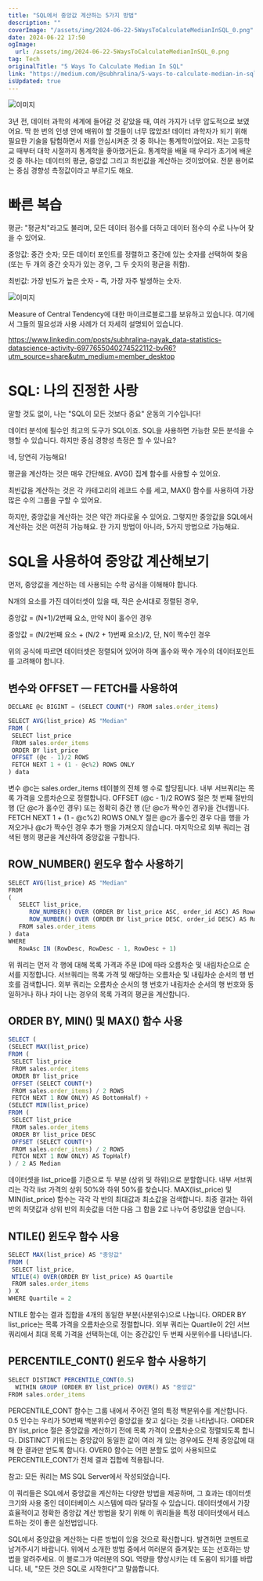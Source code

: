 ```yaml
---
title: "SQL에서 중앙값 계산하는 5가지 방법"
description: ""
coverImage: "/assets/img/2024-06-22-5WaysToCalculateMedianInSQL_0.png"
date: 2024-06-22 17:50
ogImage:
  url: /assets/img/2024-06-22-5WaysToCalculateMedianInSQL_0.png
tag: Tech
originalTitle: "5 Ways To Calculate Median In SQL"
link: "https://medium.com/@subhralina/5-ways-to-calculate-median-in-sql-cffba38aa945"
isUpdated: true
---
```


![이미지](/assets/img/2024-06-22-5WaysToCalculateMedianInSQL_0.png)

3년 전, 데이터 과학의 세계에 들어갈 것 같았을 때, 여러 가지가 너무 압도적으로 보였어요. 딱 한 번의 인생 안에 배워야 할 것들이 너무 많았죠! 데이터 과학자가 되기 위해 필요한 기술을 탐험하면서 저를 안심시켜준 것 중 하나는 통계학이었어요. 저는 고등학교 때부터 대학 시절까지 통계학을 좋아했거든요. 통계학을 배울 때 우리가 초기에 배운 것 중 하나는 데이터의 평균, 중앙값 그리고 최빈값을 계산하는 것이었어요. 전문 용어로는 중심 경향성 측정값이라고 부르기도 해요.

# 빠른 복습

평균: "평균치"라고도 불리며, 모든 데이터 점수를 더하고 데이터 점수의 수로 나누어 찾을 수 있어요.

<!-- cozy-coder - 수평 -->

<ins class="adsbygoogle"
     style="display:block"
     data-ad-client="ca-pub-4877378276818686"
     data-ad-slot="1107185301"
     data-ad-format="auto"
     data-full-width-responsive="true"></ins>

<script>
     (adsbygoogle = window.adsbygoogle || []).push({});
</script>

중앙값: 중간 숫자; 모든 데이터 포인트를 정렬하고 중간에 있는 숫자를 선택하여 찾음 (또는 두 개의 중간 숫자가 있는 경우, 그 두 숫자의 평균을 취함).

최빈값: 가장 빈도가 높은 숫자 - 즉, 가장 자주 발생하는 숫자.

![이미지](/assets/img/2024-06-22-5WaysToCalculateMedianInSQL_1.png)

Measure of Central Tendency에 대한 마이크로블로그를 보유하고 있습니다. 여기에서 그들의 필요성과 사용 사례가 더 자세히 설명되어 있습니다.

<!-- cozy-coder - 수평 -->

<ins class="adsbygoogle"
     style="display:block"
     data-ad-client="ca-pub-4877378276818686"
     data-ad-slot="1107185301"
     data-ad-format="auto"
     data-full-width-responsive="true"></ins>

<script>
     (adsbygoogle = window.adsbygoogle || []).push({});
</script>

https://www.linkedin.com/posts/subhralina-nayak_data-statistics-datascience-activity-6977655040274522112-bvR6?utm_source=share&utm_medium=member_desktop

# SQL: 나의 진정한 사랑

말할 것도 없이, 나는 "SQL이 모든 것보다 중요" 운동의 기수입니다!

데이터 분석에 필수인 최고의 도구가 SQL이죠. SQL을 사용하면 가능한 모든 분석을 수행할 수 있습니다. 하지만 중심 경향성 측정은 할 수 있나요?

<!-- cozy-coder - 수평 -->

<ins class="adsbygoogle"
     style="display:block"
     data-ad-client="ca-pub-4877378276818686"
     data-ad-slot="1107185301"
     data-ad-format="auto"
     data-full-width-responsive="true"></ins>

<script>
     (adsbygoogle = window.adsbygoogle || []).push({});
</script>

네, 당연히 가능해요!

평균을 계산하는 것은 매우 간단해요. AVG() 집계 함수를 사용할 수 있어요.

최빈값을 계산하는 것은 각 카테고리의 레코드 수를 세고, MAX() 함수를 사용하여 가장 많은 수의 그룹을 구할 수 있어요.

하지만, 중앙값을 계산하는 것은 약간 까다로울 수 있어요. 그렇지만 중앙값을 SQL에서 계산하는 것은 여전히 가능해요. 한 가지 방법이 아니라, 5가지 방법으로 가능해요.

<!-- cozy-coder - 수평 -->

<ins class="adsbygoogle"
     style="display:block"
     data-ad-client="ca-pub-4877378276818686"
     data-ad-slot="1107185301"
     data-ad-format="auto"
     data-full-width-responsive="true"></ins>

<script>
     (adsbygoogle = window.adsbygoogle || []).push({});
</script>

# SQL을 사용하여 중앙값 계산해보기

먼저, 중앙값을 계산하는 데 사용되는 수학 공식을 이해해야 합니다.

N개의 요소를 가진 데이터셋이 있을 때, 작은 순서대로 정렬된 경우,

중앙값 = (N+1)/2번째 요소, 만약 N이 홀수인 경우

<!-- cozy-coder - 수평 -->

<ins class="adsbygoogle"
     style="display:block"
     data-ad-client="ca-pub-4877378276818686"
     data-ad-slot="1107185301"
     data-ad-format="auto"
     data-full-width-responsive="true"></ins>

<script>
     (adsbygoogle = window.adsbygoogle || []).push({});
</script>

중앙값 = (N/2번째 요소 + (N/2 + 1)번째 요소)/2, 단, N이 짝수인 경우

위의 공식에 따르면 데이터셋은 정렬되어 있어야 하며 홀수와 짝수 개수의 데이터포인트를 고려해야 합니다.

## 변수와 OFFSET — FETCH를 사용하여

```js
DECLARE @c BIGINT = (SELECT COUNT(*) FROM sales.order_items)

SELECT AVG(list_price) AS "Median"
FROM (
 SELECT list_price
 FROM sales.order_items
 ORDER BY list_price
 OFFSET (@c - 1)/2 ROWS
 FETCH NEXT 1 + (1 - @c%2) ROWS ONLY
) data
```

<!-- cozy-coder - 수평 -->

<ins class="adsbygoogle"
     style="display:block"
     data-ad-client="ca-pub-4877378276818686"
     data-ad-slot="1107185301"
     data-ad-format="auto"
     data-full-width-responsive="true"></ins>

<script>
     (adsbygoogle = window.adsbygoogle || []).push({});
</script>

변수 @c는 sales.order_items 테이블의 전체 행 수로 할당됩니다. 내부 서브쿼리는 목록 가격을 오름차순으로 정렬합니다. OFFSET (@c - 1)/2 ROWS 절은 첫 번째 절반의 행 (단 @c가 홀수인 경우) 또는 정확히 중간 행 (단 @c가 짝수인 경우)을 건너뜁니다. FETCH NEXT 1 + (1 - @c%2) ROWS ONLY 절은 @c가 홀수인 경우 다음 행을 가져오거나 @c가 짝수인 경우 추가 행을 가져오지 않습니다. 마지막으로 외부 쿼리는 검색된 행의 평균을 계산하여 중앙값을 구합니다.

## ROW_NUMBER() 윈도우 함수 사용하기

```js
SELECT AVG(list_price) AS "Median"
FROM
(
   SELECT list_price,
      ROW_NUMBER() OVER (ORDER BY list_price ASC, order_id ASC) AS RowAsc,
      ROW_NUMBER() OVER (ORDER BY list_price DESC, order_id DESC) AS RowDesc
   FROM sales.order_items
) data
WHERE
   RowAsc IN (RowDesc, RowDesc - 1, RowDesc + 1)
```

위 쿼리는 먼저 각 행에 대해 목록 가격과 주문 ID에 따라 오름차순 및 내림차순으로 순서를 지정합니다. 서브쿼리는 목록 가격 및 해당하는 오름차순 및 내림차순 순서의 행 번호를 검색합니다. 외부 쿼리는 오름차순 순서의 행 번호가 내림차순 순서의 행 번호와 동일하거나 하나 차이 나는 경우의 목록 가격의 평균을 계산합니다.

<!-- cozy-coder - 수평 -->

<ins class="adsbygoogle"
     style="display:block"
     data-ad-client="ca-pub-4877378276818686"
     data-ad-slot="1107185301"
     data-ad-format="auto"
     data-full-width-responsive="true"></ins>

<script>
     (adsbygoogle = window.adsbygoogle || []).push({});
</script>

## ORDER BY, MIN() 및 MAX() 함수 사용

```js
SELECT (
(SELECT MAX(list_price)
FROM (
 SELECT list_price
 FROM sales.order_items
 ORDER BY list_price
 OFFSET (SELECT COUNT(*)
 FROM sales.order_items) / 2 ROWS
 FETCH NEXT 1 ROW ONLY) AS BottomHalf) +
(SELECT MIN(list_price)
FROM (
 SELECT list_price
 FROM sales.order_items
 ORDER BY list_price DESC
 OFFSET (SELECT COUNT(*)
 FROM sales.order_items) / 2 ROWS
 FETCH NEXT 1 ROW ONLY) AS TopHalf)
) / 2 AS Median
```

데이터셋을 list_price를 기준으로 두 부분 (상위 및 하위)으로 분할합니다. 내부 서브쿼리는 각각 list 가격의 상위 50%와 하위 50%를 찾습니다. MAX(list_price) 및 MIN(list_price) 함수는 각각 각 반의 최대값과 최소값을 검색합니다. 최종 결과는 하위 반의 최댓값과 상위 반의 최솟값을 더한 다음 그 합을 2로 나누어 중앙값을 얻습니다.

## NTILE() 윈도우 함수 사용

<!-- cozy-coder - 수평 -->

<ins class="adsbygoogle"
     style="display:block"
     data-ad-client="ca-pub-4877378276818686"
     data-ad-slot="1107185301"
     data-ad-format="auto"
     data-full-width-responsive="true"></ins>

<script>
     (adsbygoogle = window.adsbygoogle || []).push({});
</script>

```js
SELECT MAX(list_price) AS "중앙값"
FROM (
 SELECT list_price,
 NTILE(4) OVER(ORDER BY list_price) AS Quartile
 FROM sales.order_items
) X
WHERE Quartile = 2
```

NTILE 함수는 결과 집합을 4개의 동일한 부분(사분위수)으로 나눕니다. ORDER BY list_price는 목록 가격을 오름차순으로 정렬합니다. 외부 쿼리는 Quartile이 2인 서브쿼리에서 최대 목록 가격을 선택하는데, 이는 중간값인 두 번째 사분위수를 나타냅니다.

## PERCENTILE_CONT() 윈도우 함수 사용하기

```js
SELECT DISTINCT PERCENTILE_CONT(0.5)
  WITHIN GROUP (ORDER BY list_price) OVER() AS "중앙값"
FROM sales.order_items
```

<!-- cozy-coder - 수평 -->

<ins class="adsbygoogle"
     style="display:block"
     data-ad-client="ca-pub-4877378276818686"
     data-ad-slot="1107185301"
     data-ad-format="auto"
     data-full-width-responsive="true"></ins>

<script>
     (adsbygoogle = window.adsbygoogle || []).push({});
</script>

PERCENTILE_CONT 함수는 그룹 내에서 주어진 열의 특정 백분위수를 계산합니다. 0.5 인수는 우리가 50번째 백분위수인 중앙값을 찾고 싶다는 것을 나타냅니다. ORDER BY list_price 절은 중앙값을 계산하기 전에 목록 가격이 오름차순으로 정렬되도록 합니다. DISTINCT 키워드는 중앙값이 동일한 값이 여러 개 있는 경우에도 전체 중앙값에 대해 한 결과만 얻도록 합니다. OVER() 함수는 어떤 분할도 없이 사용되므로 PERCENTILE_CONT가 전체 결과 집합에 적용됩니다.

참고: 모든 쿼리는 MS SQL Server에서 작성되었습니다.

이 쿼리들은 SQL에서 중앙값을 계산하는 다양한 방법을 제공하며, 그 효과는 데이터셋 크기와 사용 중인 데이터베이스 시스템에 따라 달라질 수 있습니다. 데이터셋에서 가장 효율적이고 정확한 중앙값 계산 방법을 찾기 위해 이 쿼리들을 특정 데이터셋에서 테스트하는 것이 좋은 실천법입니다.

SQL에서 중앙값을 계산하는 다른 방법이 있을 것으로 확신합니다. 발견하면 코멘트로 남겨주시기 바랍니다. 위에서 소개한 방법 중에서 여러분의 즐겨찾는 또는 선호하는 방법을 알려주세요. 이 블로그가 여러분의 SQL 역량을 향상시키는 데 도움이 되기를 바랍니다. 네, "모든 것은 SQL로 시작한다"고 말씀합니다.
